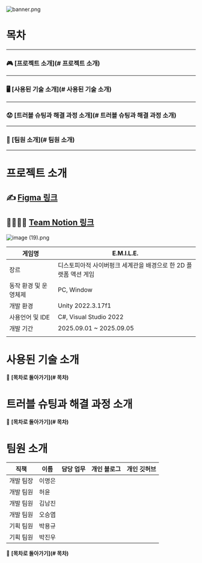![banner.png](banner.png)

# **목차**

---

### 🎮 [프로젝트 소개](# 프로젝트 소개)

---

### 🖥️ [사용된 기술 소개](# 사용된 기술 소개)

---

### 😟 [트러블 슈팅과 해결 과정 소개](# 트러블 슈팅과 해결 과정 소개)

---

### 🤝 [팀원 소개](# 팀원 소개)

---

# 프로젝트 소개

## **✍️** [Figma 링크](https://www.figma.com/board/dKdvdpFbEZ4sBSMkXWzEzS/%EC%A0%9C%EB%AA%A9-%EC%97%86%EC%9D%8C?node-id=0-1&p=f&t=fnVup5KXCERHfWW3-0)

## **👨‍👩‍👧‍👦** [Team Notion 링크](https://www.notion.so/25a2dc3ef514819ab176e7b6345b8b87?pvs=21)

![image (19).png](image_(19).png)

| **게임명** | E.M.I.L.E. |
| --- | --- |
| 장르 | 디스토피아적 사이버펑크 세계관을 배경으로 한 2D 플랫폼 액션 게임 |
| 동작 환경 및 운영체제 | PC, Window |
| 개발 환경 | Unity 2022.3.17f1 |
| 사용언어 및 IDE | C#, Visual Studio 2022 |
| 개발 기간 | 2025.09.01 ~ 2025.09.05 |
|  |  |

# 사용된 기술 소개

📜 **[목차로 돌아가기](# **목차**)**

# 트러블 슈팅과 해결 과정 소개

📜 **[목차로 돌아가기](# **목차**)**

# 팀원 소개

| 직책 | 이름 | 담당 업무 | 개인 블로그 | 개인 깃허브 |
| --- | --- | --- | --- | --- |
| 개발 팀장 | 이명은 |  |  |  |
| 개발 팀원 | 허윤 |  |  |  |
| 개발 팀원 | 김남진 |  |  |  |
| 개발 팀원 | 오승엽 |  |  |  |
| 기획 팀원 | 박용규 |  |  |  |
| 기획 팀원 | 박진우 |  |  |  |

📜 **[목차로 돌아가기](# **목차**)**
